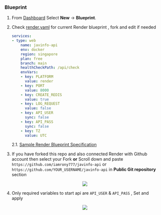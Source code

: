 ### Blueprint


1. From <a href="https://dashboard.render.com" target="_blank" alt="Dashboard">Dashboard</a> Select __New__ -> __Blueprint__.


2. Check [render.yaml](https://github.com/iamrony777/javinfo-api/blob/main/render.yaml) for current Render blueprint , fork and edit if needed
    
    ```yaml
    services:
    - type: web
        name: javinfo-api
        env: docker
        region: singapore
        plan: free
        branch: main
        healthCheckPath: /api/check
        envVars:
        - key: PLATFORM
          value: render 
        - key: PORT
          value: 8000
        - key: CREATE_REDIS
          value: true
        - key: LOG_REQUEST
          value: false
        - key: API_USER
          sync: false
        - key: API_PASS
          sync: false
        - key: TZ
          value: UTC
    ```
    2.1. <a href="https://render.com/docs/blueprint-spec#sample-blueprint-spec" target="_blank">Sample Render Blueprint Specification</a>

2. If you have forked this repo and also connected Render with Github account then select your Fork __or__ Scroll down and paste `https://github.com/iamrony777/javinfo-api` or `https://github.com/YOUR_USERNAME/javinfo-api` in __Public Git repository__ section

    <div align="center">
      <img src="../../assets/images/render_public_git_repo.webp"></img>
    </div>

3. Only required variables to start api are `API_USER` & `API_PASS` , Set and apply

    <div align="center">
      <img src="../../assets/images/render_deploy_vars.webp"></img>
    </div>
